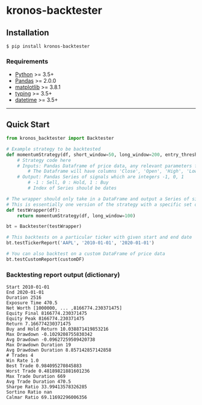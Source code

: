 # kronos-backtester
## Installation
``` {.sourceCode .bash}
$ pip install kronos-backtester
```

### Requirements

-   [Python](https://www.python.org) \>= 3.5+
-   [Pandas](https://github.com/pydata/pandas) \>= 2.0.0
-   [matplotlib](https://matplotlib.org) \>= 3.8.1
-   [typing](https://docs.python.org/3/library/typing.html) \>= 3.5+
-   [datetime](https://docs.python.org/3/library/datetime.html) \>= 3.5+

---

## Quick Start

```python
from kronos_backtester import Backtester

# Example strategy to be backtested
def momentumStrategy(df, short_window=50, long_window=200, entry_threshold=0.02, exit_threshold=0.01):
    # Strategy code here
    # Inputs: Pandas Dataframe of price data, any relevant parameters for the strategy
        # The Dataframe will have columns 'Close', 'Open', 'High', 'Low', and 'Volume'
    # Output: Pandas Series of signals which are integers -1, 0, 1
        # -1 : Sell, 0 : Hold, 1 : Buy
        # Index of Series should be dates

# The wrapper should only take in a DataFrame and output a Series of signals
# This is essentially one version of the strategy with a specific set of parameters.
def testWrapper(df): 
    return momentumStrategy(df, long_window=100)

bt = Backtester(testWrapper)

# This backtests on a particular ticker with given start and end date
bt.testTickerReport('AAPL', '2010-01-01', '2020-01-01')

# You can also backtest on a custom DataFrame of price data
bt.testCustomReport(customDF)
```

### Backtesting report output (dictionary)

    Start 2010-01-01
    End 2020-01-01
    Duration 2516
    Exposure Time 470.5
    Net Worth [1000000, ... ,8166774.230371475]
    Equity Final 8166774.230371475
    Equity Peak 8166774.230371475
    Return 7.166774230371475
    Buy and Hold Return 10.038871419853216
    Max Drawdown -0.1029208755830342
    Avg Drawdown -0.09627259509420738
    Max Drawdown Duration 19
    Avg Drawdown Duration 8.857142857142858
    # Trades 4
    Win Rate 1.0
    Best Trade 0.984095270845883
    Worst Trade 0.48189821881601236
    Max Trade Duration 669
    Avg Trade Duration 470.5
    Sharpe Ratio 33.99413578326285
    Sortino Ratio nan
    Calmar Ratio 69.11692296006356

